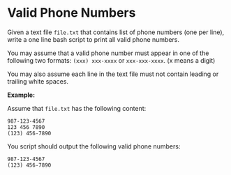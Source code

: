 # Valid Phone Numbers

Given a text file `file.txt` that contains list of phone numbers (one per line),
write a one line bash script to print all valid phone numbers.

You may assume that a valid phone number must appear in one of the following
two formats: `(xxx) xxx-xxxx` or `xxx-xxx-xxxx`. (x means a digit)

You may also assume each line in the text file must not contain leading or
trailing white spaces.

**Example:**

Assume that `file.txt` has the following content:

```
987-123-4567
123 456 7890
(123) 456-7890
```

You script should output the following valid phone numbers:

```
987-123-4567
(123) 456-7890
```
